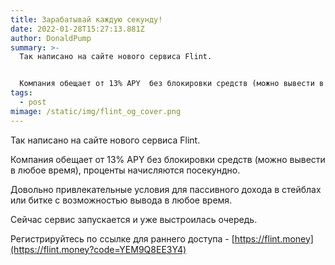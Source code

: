 ```yaml
---
title: Зарабатывай каждую секунду!
date: 2022-01-28T15:27:13.881Z
author: DonaldPump
summary: >-
  Так написано на сайте нового сервиса Flint. 


  Компания обещает от 13% APY  без блокировки средств (можно вывести в любое время), проценты начисляются посекундно.
tags:
  - post
mimage: /static/img/flint_og_cover.png
---
```

Так написано на сайте нового сервиса Flint. 

Компания обещает от 13% APY  без блокировки средств (можно вывести в любое время), проценты начисляются посекундно.

Довольно привлекательные условия для пассивного дохода в стейблах или битке с возможностью вывода в любое время.

Сейчас сервис запускается и уже выстроилась очередь.

Регистрируйтесь по ссылке для раннего доступа - [https://flint.money](https://flint.money?code=YEM9Q8EE3Y4)